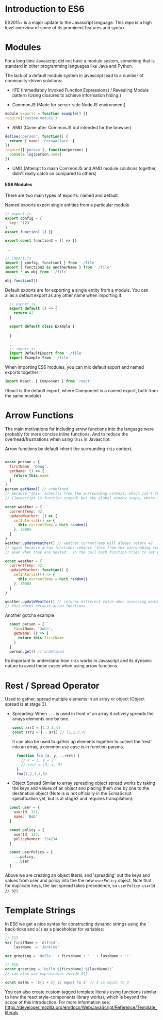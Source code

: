 # Introduction to ES6
ES2015+ is a major update to the Javascript language. This repo is a high level overview of some of its prominent features and syntax.


# Modules

For a long time Javascript did not have a module system, something that is standard in other programming languages like Java and Python.

The lack of a default module system in javascript lead to a number of community-driven solutions:

- IIFE (Immediately Invoked Function Expressions) / Revealing Module pattern
(Using closures to achieve information hiding.)

- CommonJS (Made for server-side NodeJS environment)
```js
module.exports = function example() {}  
require('custom-module')
```

- AMD (Came after CommonJS but intended for the browser)
```js
define('person', function() {
  return { name: 'Cornwallace' }
})
require(['person'], function(person) {
  console.log(person.name)
})
```

- UMD (Attempt to mash CommonJS and AMD module solutions together, didn't really catch on compared to others)


#### ES6 Modules

There are two main types of exports: named and default.

Named exports export single entities from a particular module.
```js
// export.js
export config = {
  key: '123'
}
export function1 () {}

export const function2 = () => {}

...

// import.js
import { config, function1 } from './file'
import { function2 as anotherName } from './file'
import * as obj from './file'

obj.function2()
```

Default exports are for exporting a single entity from a module.
You can alias a default export as any other name when importing it.
```js
  // export.js
  export default () => {
    return 42
  }

  export default class Example {
    ...
  }

  ...
  // import.js
  import DefaultExport from './file'
  import Example from './file'
```

When importing ES6 modules, you can mix default export and named exports together:
```js
import React, { Component } from 'react'
```
(React is the default export, where Component is a named export, both from the same module)


# Arrow Functions
The main motivations for including arrow functions into the language were probably for more concise inline functions. And to reduce the overhead/frustrations when using ```this``` in Javascript.

Arrow functions by default inherit the surrounding ```this``` context.

```js

const person = {
  firstName: 'Doug',
  getName: () => {
    return this.name
  }
}
person.getName() // undefined
// because 'this' inherits from the surrounding context, which isn't the person object
// (Javascript is function scoped) but the global window scope, where firstName isn't a property of the global scope, thus undefined.

const weather = {
  currentTemp: 42,
  updateWeather: () => {
    setInterval(() => {
      this.currentTemp = Math.random()
    }, 3000)
  }
}
weather.updateWeather() // weather.currentTemp will always return 42
// again because arrow functions inherit 'this from the surrounding scope,
// even when they are nested', so the call back function tries to set window.currentTemp, which doesn't exist.

const weather = {
  currentTemp: 42,
  updateWeather: function() {
    setInterval(() => {
      this.currentTemp = Math.random()
    }, 3000)
  }
}

weather.updateWeather() // returns different value when accessing weather.currentTemp every 3 seconds
// this works because arrow functions
```


Another gotcha example
```js
  const person = {``
    firstName: 'John',
    getName: () => {
      return this.firstName
    }
  }
  person.get() // undefined
```
Its important to understand how ```this``` works in Javascript and its dynamic nature to avoid these cases when using arrow functions.

# Rest / Spread Operator
Used to gather, spread multiple elements in an array or object (Object spread is at stage 3).

- Spreading:
When ```...``` is used in front of an array it actively spreads the arrays elements one by one.
  ```js
  const arr1 = [1,2,3,4]
  const arr2 = [...ar1] // [1,2,3,4]
  ```
  It can also be used to gather up elements together to collect the 'rest' into an array, a common use case is in function params.
  ```js
    function foo (x, y,...rest) {
      // x = 1, y = 2
      // rest = [3, 4, 5]
    }
    foo(1,2,3,4,5)  
  ```
- Object Spread
Similar to array spreading object spread works by taking the keys and values of an object and placing them one by one to the destination object (Note is is not officially in the EcmaScript specification yet, but is at stage2 and requires transpilation):
```js
  const user = {
    userId: 321,
    name: 'Bob'
  }

  const policy = {
    userId: 123,
    policyNumber: 324234
  }

  const userPolicy = {
    ...policy,
    ...user
  }
```
Above we are creating an object literal, and 'spreading' out the keys and values from user and policy into the the new ```userPolicy``` object. Note that for duplicate keys, the last spread takes precedence, so ```userPolicy.userId // 321 ``` .

# Template Strings
In ES6 we get a nice syntax for constructing dynamic strings using the ``` ` ``` back-ticks and ``` ${} ``` as a placeholder for variables:
```js
// ES5
var firstName = 'Alfred',
    lastName  = 'Jenkins'

var greeting = 'Hello ' + firstName + ' ' + lastName + '!'

// ES6
const greeting = `Hello ${firstName} ${lastName}!`
// can also use expressions inside ${}

const maths = `${1 + 2} is equal to 3` // 3 is equal to 3
```
You can also create custom tagged template literals using functions (similar to how the react style-components library works), which is beyond the scope of this introduction. For more information see: <https://developer.mozilla.org/en/docs/Web/JavaScript/Reference/Template_literals>
